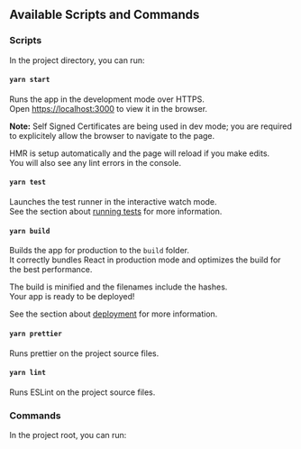 ## Available Scripts and Commands

### Scripts

In the project directory, you can run:

#### `yarn start`

Runs the app in the development mode over HTTPS.<br />
Open [https://localhost:3000](https://localhost:3000) to view it in the browser.

**Note:** Self Signed Certificates are being used in dev mode; you are required to explicitely allow the browser to navigate to the page.

HMR is setup automatically and the page will reload if you make edits.<br />
You will also see any lint errors in the console.

#### `yarn test`

Launches the test runner in the interactive watch mode.<br />
See the section about [running tests](https://facebook.github.io/create-react-app/docs/running-tests) for more information.

#### `yarn build`

Builds the app for production to the `build` folder.<br />
It correctly bundles React in production mode and optimizes the build for the best performance.

The build is minified and the filenames include the hashes.<br />
Your app is ready to be deployed!

See the section about [deployment](https://facebook.github.io/create-react-app/docs/deployment) for more information.

#### `yarn prettier`

Runs prettier on the project source files.

#### `yarn lint`

Runs ESLint on the project source files.

### Commands

In the project root, you can run:
